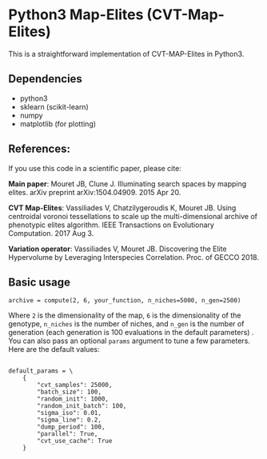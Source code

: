 # Python3 Map-Elites (CVT-Map-Elites)
This is a straightforward implementation of CVT-MAP-Elites in Python3.

## Dependencies

- python3
- sklearn (scikit-learn)
- numpy
- matplotlib (for plotting)

## References:
If you use this code in a scientific paper, please cite:

**Main paper**: Mouret JB, Clune J. Illuminating search spaces by mapping elites. arXiv preprint arXiv:1504.04909. 2015 Apr 20.

**CVT Map-Elites**: Vassiliades V, Chatzilygeroudis K, Mouret JB. Using centroidal voronoi tessellations to scale up the multi-dimensional archive of phenotypic elites algorithm. IEEE Transactions on Evolutionary Computation. 2017 Aug 3.

**Variation operator**: Vassiliades V, Mouret JB. Discovering the Elite Hypervolume by Leveraging Interspecies Correlation. Proc. of GECCO 2018.

## Basic usage

```
archive = compute(2, 6, your_function, n_niches=5000, n_gen=2500)
```
Where `2` is the dimensionality of the map, ``6`` is the dimensionality of the genotype, ``n_niches`` is the number of niches, and ``n_gen`` is the number of generation (each generation is 100 evaluations in the default parameters) . You can also pass an optional `params` argument to tune a few parameters. Here are the default values:



```

default_params = \
    {
        "cvt_samples": 25000,
        "batch_size": 100,
        "random_init": 1000,
        "random_init_batch": 100,
        "sigma_iso": 0.01,
        "sigma_line": 0.2,
        "dump_period": 100,
        "parallel": True,
        "cvt_use_cache": True
    }
```
